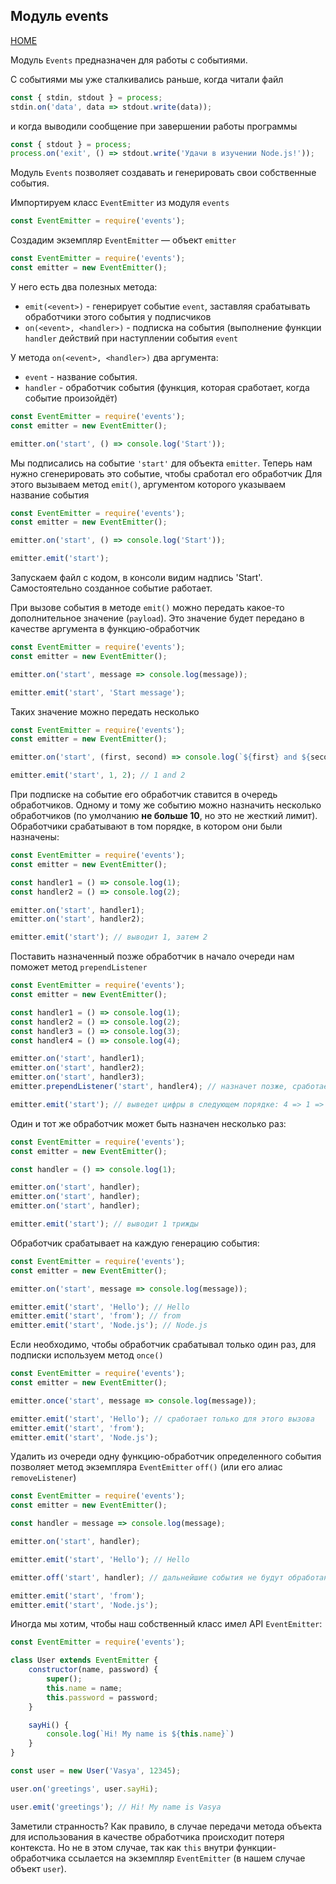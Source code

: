 ## Модуль events
[HOME](../README.md)

Модуль `Events` предназначен для работы с событиями.

С событиями мы уже сталкивались раньше, когда читали файл  
```js
const { stdin, stdout } = process;
stdin.on('data', data => stdout.write(data));
```  
и когда выводили сообщение при завершении работы программы
```js
const { stdout } = process;
process.on('exit', () => stdout.write('Удачи в изучении Node.js!'));
```
Модуль `Events` позволяет создавать и генерировать свои собственные события.

Импортируем класс `EventEmitter` из модуля `events`
```js
const EventEmitter = require('events');
```  
Создадим экземпляр `EventEmitter` — объект `emitter`   
```js
const EventEmitter = require('events');
const emitter = new EventEmitter();
```  
У него есть два полезных метода:
- `emit(<event>)` - генерирует событие `event`, заставляя срабатывать обработчики этого события у подписчиков
- `on(<event>, <handler>)` - подписка на события (выполнение функции `handler` действий при наступлении события `event`

У метода `on(<event>, <handler>)` два аргумента:  
* `event` - название события.
* `handler` - обработчик события (функция, которая сработает, когда событие произойдёт)  
```js
const EventEmitter = require('events');
const emitter = new EventEmitter();

emitter.on('start', () => console.log('Start'));
```  

Мы подписались на событие `'start'` для объекта `emitter`. Теперь нам нужно сгенерировать это событие, чтобы сработал его обработчик
Для этого вызываем метод `emit()`, аргументом которого указываем название события
```js
const EventEmitter = require('events');
const emitter = new EventEmitter();

emitter.on('start', () => console.log('Start'));

emitter.emit('start');
```  
Запускаем файл с кодом, в консоли видим надпись 'Start'.
Самостоятельно созданное событие работает.

При вызове события в методе `emit()` можно передать какое-то дополнительное значение (`payload`). Это значение будет передано в качестве аргумента в функцию-обработчик
```js
const EventEmitter = require('events');
const emitter = new EventEmitter();

emitter.on('start', message => console.log(message));

emitter.emit('start', 'Start message');
``` 
Таких значение можно передать несколько
```js
const EventEmitter = require('events');
const emitter = new EventEmitter();

emitter.on('start', (first, second) => console.log(`${first} and ${second}`));

emitter.emit('start', 1, 2); // 1 and 2
``` 
При подписке на событие его обработчик ставится в очередь обработчиков. Одному и тому же событию можно назначить несколько обработчиков (по умолчанию **не больше 10**, но это не жесткий лимит). Обработчики срабатывают в том порядке, в котором они были назначены:
```js
const EventEmitter = require('events');
const emitter = new EventEmitter();

const handler1 = () => console.log(1);
const handler2 = () => console.log(2);

emitter.on('start', handler1);
emitter.on('start', handler2);

emitter.emit('start'); // выводит 1, затем 2
```
Поставить назначенный позже обработчик в начало очереди нам поможет метод `prependListener`
```js
const EventEmitter = require('events');
const emitter = new EventEmitter();

const handler1 = () => console.log(1);
const handler2 = () => console.log(2);
const handler3 = () => console.log(3);
const handler4 = () => console.log(4);

emitter.on('start', handler1);
emitter.on('start', handler2);
emitter.on('start', handler3);
emitter.prependListener('start', handler4); // назначет позже, сработает раньше

emitter.emit('start'); // выведет цифры в следующем порядке: 4 => 1 => 2 => 3
``` 
Один и тот же обработчик может быть назначен несколько раз:
```js
const EventEmitter = require('events');
const emitter = new EventEmitter();

const handler = () => console.log(1);

emitter.on('start', handler);
emitter.on('start', handler);
emitter.on('start', handler);

emitter.emit('start'); // выводит 1 трижды
``` 
Обработчик срабатывает на каждую генерацию события:
```js
const EventEmitter = require('events');
const emitter = new EventEmitter();

emitter.on('start', message => console.log(message));

emitter.emit('start', 'Hello'); // Hello
emitter.emit('start', 'from'); // from
emitter.emit('start', 'Node.js'); // Node.js
``` 
Если необходимо, чтобы обработчик срабатывал только один раз, для подписки используем метод `once()`
```js
const EventEmitter = require('events');
const emitter = new EventEmitter();

emitter.once('start', message => console.log(message));

emitter.emit('start', 'Hello'); // сработает только для этого вызова
emitter.emit('start', 'from');
emitter.emit('start', 'Node.js');
```  
Удалить из очереди одну функцию-обработчик определенного события позволяет метод экземпляра `EventEmitter` `off()` (или его алиас `removeListener`)
```js
const EventEmitter = require('events');
const emitter = new EventEmitter();

const handler = message => console.log(message);

emitter.on('start', handler);

emitter.emit('start', 'Hello'); // Hello

emitter.off('start', handler); // дальнейшие события не будут обработаны

emitter.emit('start', 'from'); 
emitter.emit('start', 'Node.js');
```
Иногда мы хотим, чтобы наш собственный класс имел API `EventEmitter`:
```js
const EventEmitter = require('events');

class User extends EventEmitter {
    constructor(name, password) {
        super();
        this.name = name;
        this.password = password;
    }

    sayHi() {
        console.log(`Hi! My name is ${this.name}`)
    }
}

const user = new User('Vasya', 12345);

user.on('greetings', user.sayHi);

user.emit('greetings'); // Hi! My name is Vasya
```
Заметили странность? Как правило, в случае передачи метода объекта для использования в качестве обработчика происходит потеря контекста. Но не в этом случае, так как `this` внутри функции-обработчика ссылается на экземпляр `EventEmitter` (в нашем случае объект `user`).